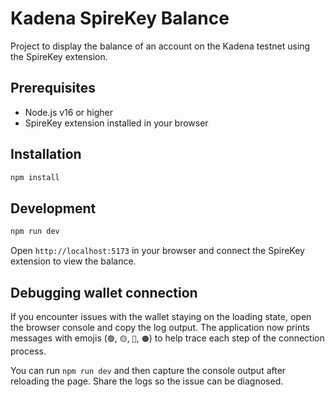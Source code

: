 # Kadena SpireKey Balance

Project to display the balance of an account on the Kadena testnet using the SpireKey extension.

## Prerequisites

- Node.js v16 or higher
- SpireKey extension installed in your browser

## Installation

```bash
npm install
```

## Development

```bash
npm run dev
```

Open `http://localhost:5173` in your browser and connect the SpireKey extension to view the balance.

## Debugging wallet connection

If you encounter issues with the wallet staying on the loading state, open the browser console and copy the log output. The application now prints messages with emojis (`🟢`, `🟡`, `🔵`, `🟠`) to help trace each step of the connection process.

You can run `npm run dev` and then capture the console output after reloading the page. Share the logs so the issue can be diagnosed.
